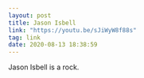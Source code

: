 ```yaml
---
layout: post
title: Jason Isbell
link: "https://youtu.be/sJiWyW8f88s"
tag: link
date: 2020-08-13 18:38:59
---
```

Jason Isbell is a rock.